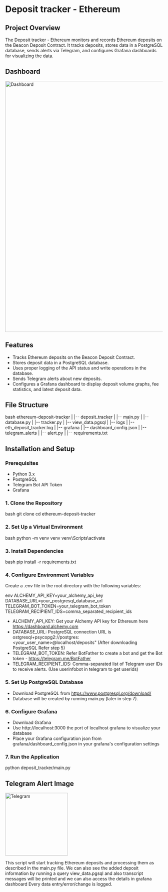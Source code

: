 # Deposit tracker - Ethereum 

## Project Overview

The Deposit tracker - Ethereum  monitors and records Ethereum deposits on the Beacon Deposit Contract. It tracks deposits, stores data in a PostgreSQL database, sends alerts via Telegram, and configures Grafana dashboards for visualizing the data.

## Dashboard

<img src="readme_images/dashboard.png" alt="Dashboard" width="800"/>


## Features

- Tracks Ethereum deposits on the Beacon Deposit Contract.
- Stores deposit data in a PostgreSQL database.
- Uses proper logging of the API status and write operations in the database.
- Sends Telegram alerts about new deposits.
- Configures a Grafana dashboard to display deposit volume graphs, fee statistics, and latest deposit data.
  

## File Structure
bash
ethereum-deposit-tracker
|
|-- deposit_tracker
|   |-- main.py
|   |-- database.py
|   |-- tracker.py
|   |-- view_data.pgsql
|   |-- logs
|       |--eth_deposit_tracker.log
|
|-- grafana
|   |-- dashboard_config.json
|
|-- telegram_alerts
|   |-- alert.py
|
|-- requirements.txt



## Installation and Setup

### Prerequisites

- Python 3.x
- PostgreSQL
- Telegram Bot API Token
- Grafana

### 1. Clone the Repository

bash
git clone <repository-url>
cd ethereum-deposit-tracker


### 2. Set Up a Virtual Environment

bash
python -m venv venv
venv\Scripts\activate


### 3. Install Dependencies

bash
pip install -r requirements.txt


### 4. Configure Environment Variables

Create a .env file in the root directory with the following variables:

env
ALCHEMY_API_KEY=your_alchemy_api_key
DATABASE_URL=your_postgresql_database_url
TELEGRAM_BOT_TOKEN=your_telegram_bot_token
TELEGRAM_RECIPIENT_IDS=comma_separated_recipient_ids


- ALCHEMY_API_KEY: Get your Alchemy API key for Ethereum here https://dashboard.alchemy.com
- DATABASE_URL: PostgreSQL connection URL is ostgresql+psycopg2://postgres:<your_user_name>@localhost/deposits" (After downloading PostgreSQL Refer step 5)
- TELEGRAM_BOT_TOKEN: Refer BotFather to create a bot and get the Bot token - https://telegram.me/BotFather
- TELEGRAM_RECIPIENT_IDS: Comma-separated list of Telegram user IDs to receive alerts. (Use userinfobot in telegram to get userids)
  

### 5. Set Up PostgreSQL Database

- Download PostgreSQL from https://www.postgresql.org/download/
- Database will be created by running main.py (later in step 7).

### 6. Configure Grafana

- Download Grafana
- Use http://localhost:3000 the port of localhost grafana to visualize your database
- Place your Grafana configuration json from grafana/dashboard_config.json in your grafana's configuration settings

### 7. Run the Application


python deposit_tracker/main.py

## Telegram Alert Image
<img src="readme_images/telegram_bot_image.jpg" alt="Telegram" width="200"/>


This script will start tracking Ethereum deposits and processing them as described in the main.py file.
We can also see the added deposit information by running a query view_data.pgsql and also transcript messages will be printed and we can also access the details in grafana dashboard
Every data entry/error/change is logged.

